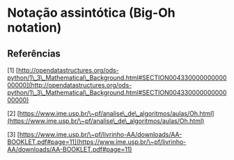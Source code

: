 # Notação assintótica (Big-Oh notation)



## Referências

\[1] [http://opendatastructures.org/ods-python/1\_3\_Mathematical\_Background.html#SECTION00433000000000000000](http://opendatastructures.org/ods-python/1\_3\_Mathematical\_Background.html#SECTION00433000000000000000)

\[2] [https://www.ime.usp.br/\~pf/analise\_de\_algoritmos/aulas/Oh.html](https://www.ime.usp.br/\~pf/analise\_de\_algoritmos/aulas/Oh.html)

\[3] [https://www.ime.usp.br/\~pf/livrinho-AA/downloads/AA-BOOKLET.pdf#page=11](https://www.ime.usp.br/\~pf/livrinho-AA/downloads/AA-BOOKLET.pdf#page=11)
